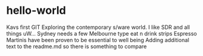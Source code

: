 # hello-world
Kavs first GIT 
Exploring the contemporary s/ware world. 
I like SDR and all things uW...
Sydney needs a few Melbourne type eat n drink strips
Espresso Martinis have been proven to be essential to well being
Adding additional text to the readme.md so there is something to compare

